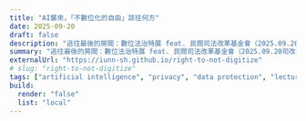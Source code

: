 ```yaml
---
title: "AI襲來，「不數位化的自由」該往何方"
date: 2025-09-20
draft: false
description: "逃往最後的房間：數位法治特展 feat. 民間司法改革基金會（2025.09.20司改會台中辦公室）。"
summary: "逃往最後的房間：數位法治特展 feat. 民間司法改革基金會（2025.09.20司改會台中辦公室）。"
externalUrl: "https://iunn-sh.github.io/right-to-not-digitize"
# slug: "right-to-not-digitize"
tags: ["artificial intelligence", "privacy", "data protection", "lecture"]
build:
  render: "false"
  list: "local"
---
```

